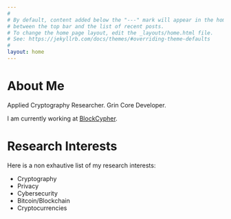 ```yaml
---
#
# By default, content added below the "---" mark will appear in the home page
# between the top bar and the list of recent posts.
# To change the home page layout, edit the _layouts/home.html file.
# See: https://jekyllrb.com/docs/themes/#overriding-theme-defaults
#
layout: home
---
```


# About Me
Applied Cryptography Researcher. Grin Core Developer.

I am currently working at [BlockCypher](https://blockcypher.com/).

# Research Interests
Here is a non exhautive list of my research interests:
* Cryptography
* Privacy
* Cybersecurity
* Bitcoin/Blockchain
* Cryptocurrencies